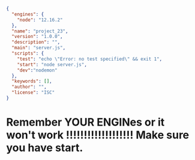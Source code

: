 ```json
{ 
  "engines": {
    "node": "12.16.2"
  },
  "name": "project_23",
  "version": "1.0.0",
  "description": "",
  "main": "server.js",
  "scripts": {
    "test": "echo \"Error: no test specified\" && exit 1",
    "start": "node server.js",
    "dev":"nodemon"
  },
  "keywords": [],
  "author": "",
  "license": "ISC"
}
```


# Remember YOUR ENGINes  or it won't work !!!!!!!!!!!!!!!!!!! Make sure you have start.